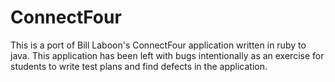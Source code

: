 # ConnectFour

This is a port of Bill Laboon's ConnectFour application written in ruby to java. This application has been left with bugs intentionally as an exercise for students to write test plans and find defects in the application.